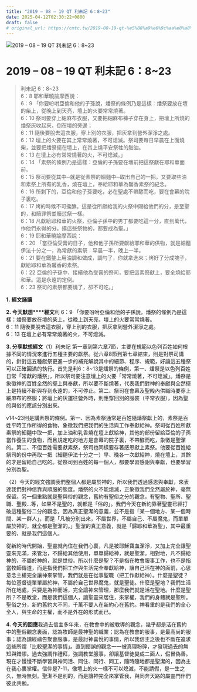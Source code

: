 ```yaml
---
title: "2019 – 08 – 19 QT 利未記 6：8~23"
date: 2025-04-12T02:30:22+0800
draft: false
# original_url: https://cmtc.tw/2019-08-19-qt-%e5%88%a9%e6%9c%aa%e8%a8%98-6%ef%bc%9a823
---
```


![2019 – 08 – 19 QT 利未記 6：8\~23](/images/qt.jpg   "2019 – 08 – 19 QT 利未記 6：8\~23")

# 2019 – 08 – 19 QT 利未記 6：8\~23

> 利未記 6：8\~23  
> 6：8 耶和華曉諭摩西說：  
> 6：9 「你要吩咐亞倫和他的子孫說，燔祭的條例乃是這樣：燔祭要放在壇的柴上，從晚上到天亮，壇上的火要常常燒著。  
> 6：10 祭司要穿上細麻布衣服，又要把細麻布褲子穿在身上，把壇上所燒的燔祭灰收起來，倒在壇的旁邊；  
> 6：11 隨後要脫去這衣服，穿上別的衣服，把灰拿到營外潔淨之處。  
> 6：12 壇上的火要在其上常常燒著，不可熄滅。祭司要每日早晨在上面燒柴，並要把燔祭擺在壇上，在其上燒平安祭牲的脂油。  
> 6：13 在壇上必有常常燒著的火，不可熄滅。」  
> 6：14 「素祭的條例乃是這樣：亞倫的子孫要在壇前把這祭獻在耶和華面前。  
> 6：15 祭司要從其中─就是從素祭的細麵中─取出自己的一把，又要取些油和素祭上所有的乳香，燒在壇上，奉給耶和華為馨香素祭的紀念。  
> 6：16 所剩下的，亞倫和他子孫要吃，必在聖處不帶酵而吃，要在會幕的院子裏吃。  
> 6：17 烤的時候不可攙酵。這是從所獻給我的火祭中賜給他們的分，是至聖的，和贖罪祭並贖愆祭一樣。  
> 6：18 凡獻給耶和華的火祭，亞倫子孫中的男丁都要吃這一分，直到萬代，作他們永得的分。摸這些祭物的，都要成為聖。」  
> 6：19 耶和華曉諭摩西說：  
> 6：20 「當亞倫受膏的日子，他和他子孫所要獻給耶和華的供物，就是細麵伊法十分之一，為常獻的素祭：早晨一半，晚上一半。  
> 6：21 要在鐵鏊上用油調和做成，調勻了，你就拿進來；烤好了分成塊子，獻給耶和華為馨香的素祭。  
> 6：22 亞倫的子孫中，接續他為受膏的祭司，要把這素祭獻上，要全燒給耶和華。這是永遠的定例。  
> 6：23 祭司的素祭都要燒了，卻不可吃。」

**1.** **經文誦讀**

**2. 今天默想****經文**利 6：9 「你要吩咐亞倫和他的子孫說，燔祭的條例乃是這樣：燔祭要放在壇的柴上，從晚上到天亮，壇上的火要常常燒著。  
6：11 隨後要脫去這衣服，穿上別的衣服，把灰拿到營外潔淨之處。  
6：13 在壇上必有常常燒著的火，不可熄滅。

**3. 分享默想經文**（1）利未記 第一章到第六章7節，主要在規範以色列百姓如何根據不同的情況來進行五種主要的獻祭。從六章8節到第七章結束，則是對祭司講的，針對這五種獻祭更進一步的補充解說其中的細節、程序、規範，好讓這五種祭可以正確圓滿的執行。首先是利6：8\~13是燔祭的條例，第一、燔祭是以色列百姓日常「常獻的燔祭」，所以祭司要注意壇上的火要「常常燒著，不可熄滅」。燔祭是象徵神的百姓全然的擺上與奉獻，所以要不斷燒著，代表我們對神的奉獻與全然擺上是持續不斷與存到永遠的，不可停止。第二、祭司在會幕及聖殿內供職時要穿上細麻布的祭服；將壇上的灰運往營外時，則應穿回別的服裝（平常衣服），因為聖的與俗的應該分別出來。

v14\~23則是講素祭的條例。第一、因為素祭通常是百姓隨燔祭獻上的，素祭是百姓平時工作所得的食物，象徵我們把我們的生活與工作奉獻給神。祭司從百姓所獻素祭的細麵中取一把，加上油和乳香燒在壇上獻給神，其他的部份留給亞倫的子孫當作養生的食物，而且規定吃的地方是會幕的院子裏，不帶酵而吃，象徵是聖潔的。第二、不但百姓需要獻素祭，祭司也同樣要存著感恩獻上素祭。他要從百姓給祭司的份中再取一把（細麵伊法十分之一）早、晚各一次獻給神，燒在壇上，其餘的才是留給自己吃的。從祭司到百姓的每一個人，都要學習感謝與奉獻，也要學習分別為聖。

（2）今天的經文強調我們整個人都是屬於神的，所以我們透過感恩與奉獻，來表達我們對神信靠與順服的態度。燔祭的火不能熄滅，正象徵我們全然屬於神，毫無保留。另一個重點就是聖與俗的觀念，舊約有聖俗之分的觀念，有聖物、聖所、聖職、聖殿…等，如果不是聖的，就都是「俗的」。我們今天在新約靠著聖靈已經打破這種聖俗二分的觀念，因為真正聖潔的意義，並不是指「某一個地方、某一個時間、某一群人」，而是「凡被分別出來，不屬世界，不屬自己、不屬魔鬼，而單單屬於神的，就全都是聖潔的。」聖潔的真正意義，就是「歸耶和華為聖」，其中最重要的，就是我們這個人。

從新約時代開始，聖靈就內住在我們心裏，凡是被耶穌寶血潔淨，又加上完全讓聖靈來充滿，來管治，不歸給其他使用，單單歸給神，就是聖潔。相對地，凡不歸給神的，不屬於神的，就是世俗。所以什麼是聖？不是指在教會服事工作，也不是指當牧師傳道，而是指我們把工作與生活完全奉獻給神，讓自己活在神的面前，心思意念主權完全讓神來掌管，我們就是在從事聖職（把工作獻給神）。什麼是聖徒？每位基督徒單單屬於神，不屬於自己世界魔鬼，就是聖徒。什麼是聖地？我們生活所在地處，只要是為神而活，完全讓神來管理，那麼我們就是活在聖地。什麼是聖所？不是教堂，而是我們這個人，讓聖靈來居住，來掌權，我們的身體就是聖所。聖俗之分，新約舊約大不同，千萬不要人在新約心在舊約。神看重的是我們的全心全人，與生命的主權，而不是外在的形式而已。

**4. 今天的回應**我過去信主多年來，在教會中的被教導的觀念，幾乎都是活在舊約中的聖俗觀念裏面，認為牧師是最神聖的職業；認為在教會的服事，是最高尚的服事；認為讀經禱告聚會服事，是最討神喜悅的事情，所以我信主之後也不斷在追求這些所謂「比較聖潔的事情」。直到錯誤的觀念一一被真理粉碎，才發現過去的無知與錯謬。過去強調作禮拜，強調教堂服事，卻讓基督徒變成二面人，假冒偽善。現在才慢慢不斷學習與神同活、同住、同行、同工，隨時隨地都是聖潔的，因為主在我心裏掌權。信仰是7-11，像壇上的火一樣不可以熄滅，不能請假，是一生之久，無時無刻。聖潔不是別的，而是讓神完全來掌管我，與同奔天路的屬靈門伴們彼此共勉。
